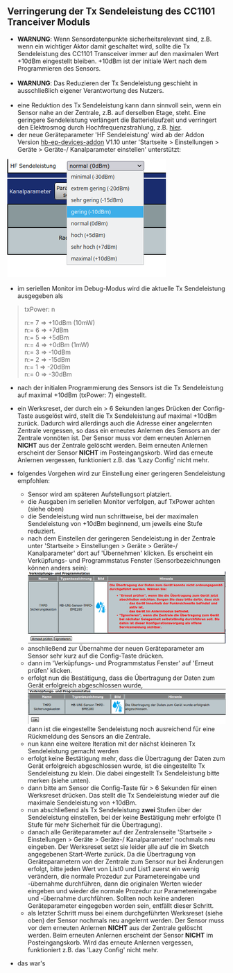  ## Verringerung der Tx Sendeleistung des CC1101 Tranceiver Moduls
 
 
 - **WARNUNG**: Wenn Sensordatenpunkte sicherheitsrelevant sind, z.B. wenn ein wichtiger Aktor damit geschaltet wird, sollte die Tx Sendeleistung des CC1101 Transceiver immer auf den maximalen Wert +10dBm eingestellt bleiben. +10dBm ist der initiale Wert nach dem Programmieren des Sensors.<br/><br/>
 - **WARNUNG**: Das Reduzieren der Tx Sendeleistung geschieht in ausschließlich eigener Verantwortung des Nutzers.<br/><br/>
 - eine Reduktion des Tx Sendeleistung kann dann sinnvoll sein, wenn ein Sensor nahe an der Zentrale, z.B. auf derselben Etage, steht. Eine geringere Sendeleistung verlängert die Batterielaufzeit und verringert den Elektrosmog durch Hochfrequenzstrahlung, z.B. [hier](https://www.pc-magazin.de/ratgeber/strahlung-im-haus-wie-gefaehrlich-ist-das-vernetzte-haus-1504076.html).
 - der neue Geräteparameter 'HF Sendeleistung' wird ab der Addon Version [hb-ep-devices-addon](https://github.com/FUEL4EP/HomeAutomation/releases/latest) V1.10 unter 'Startseite > Einstellungen > Geräte > Geräte-/ Kanalparameter einstellen' unterstützt:
 
![pic](RF_power_device_parameter.png)
 -  im seriellen Monitor im Debug-Modus wird die aktuelle Tx Sendeleistung ausgegeben als
  > txPower: n
  >
  > n:= 7 => +10dBm   (10mW)<br/>
  > n:= 6 => +7dBm<br/>
  > n:= 5 => +5dBm<br/>
  > n:= 4 => +0dBm    (1mW)<br/>
  > n:= 3 => -10dBm<br/>
  > n:= 2 => -15dBm<br/>
  > n:= 1 => -20dBm<br/>
  > n:= 0 => -30dBm
- nach der initialen Programmierung des Sensors ist die Tx Sendeleistung auf maximal +10dBm (txPower: 7) eingestellt.
- ein Werksreset, der durch ein > 6 Sekunden langes Drücken der Config-Taste ausgelöst wird, stellt die Tx Sendeleistung auf maximal +10dBm zurück. Dadurch wird allerdings auch die Adresse einer angelernten Zentrale vergessen, so dass ein erneutes Anlernen des Sensors an der Zentrale vonnöten ist. Der Sensor muss vor dem erneuten Anlernen **NICHT** aus der Zentrale gelöscht werden. Beim erneuten Anlernen erscheint der Sensor **NICHT** im Posteingangskorb. Wird das erneute Anlernen vergessen, funktioniert z.B. das 'Lazy Config' nicht mehr.

- folgendes Vorgehen wird zur Einstellung einer geringeren Sendeleistung empfohlen:
    + Sensor wird am späteren Aufstellungsort platziert.
    + die Ausgaben im seriellen Monitor verfolgen, auf TxPower achten (siehe oben)
    + die Sendeleistung wird nun schrittweise, bei der maximalen Sendeleistung von +10dBm beginnend, um jeweils eine Stufe reduziert.
    + nach dem Einstellen der geringeren Sendeleistung in der Zentrale unter 'Startseite > Einstellungen > Geräte > Geräte-/ Kanalparameter' dort auf 'Übernehmen' klicken. Es erscheint ein Verküpfungs- und Programmstatus Fenster (Sensorbezeichnungen können anders sein): 
      ![pic](status_pop_up_widow.png)
     -  anschließend zur Übernahme der neuen Geräteparameter am Sensor sehr kurz  auf die Config-Taste drücken. 
    -  dann im 'Verküpfungs- und Programmstatus Fenster' auf 'Erneut prüfen' klicken.
    -  erfolgt nun die Bestätigung, dass die Übertragung der Daten zum Gerät erfolgreich abgeschlossen wurde,
    ![pic](Success.png)
    dann ist die eingestellte Sendeleistung noch ausreichend für eine Rückmeldung des Sensors an die Zentrale.
    - nun kann eine weitere Iteration mit der nächst kleineren Tx Sendeleistung gemacht werden
    - erfolgt keine Bestätigung mehr, dass die Übertragung der Daten zum Gerät erfolgreich abgeschlossen wurde, ist die eingestellte Tx Sendeleistung zu klein. Die dabei eingestellt Tx Sendeleistung bitte merken (siehe unten).
    - dann bitte am Sensor die Config-Taste für > 6 Sekunden für einen Werksreset drücken. Das stellt die Tx Sendeleistung wieder auf die maximale Sendeleistung von +10dBm.
    - nun abschließend als Tx Sendeleistung **zwei** Stufen über der Sendeleistung einstellen, bei der keine Bestätigung mehr erfolgte (1 Stufe für mehr Sicherheit für die Übertragung).
    - danach alle Geräteparameter auf der Zentralenseite 'Startseite > Einstellungen > Geräte > Geräte-/ Kanalparameter' nochmals neu eingeben. Der Werksreset setzt sie leider alle auf die im Sketch angegebenen Start-Werte zurück. Da die Übertragung von Geräteparametern von der Zentrale zum Sensor nur bei Änderungen erfolgt, bitte jeden Wert von List0 und List1 zuerst ein wenig verändern, die normale Prozedur zur Parametereingabe und -übernahme durchführen,  dann die originalen Werten wieder eingeben und wieder die normale Prozedur zur Parametereingabe und -übernahme durchführen. Sollten noch keine anderen Geräteparameter eingegeben worden sein, entfällt dieser Schritt.
    - als letzter Schritt muss  bei einem durchgeführten Werksreset (siehe oben) der Sensor nochmals neu angelernt werden. Der Sensor muss vor dem erneuten Anlernen **NICHT** aus der Zentrale gelöscht werden. Beim erneuten Anlernen erscheint der Sensor **NICHT** im Posteingangskorb. Wird das erneute Anlernen vergessen, funktioniert z.B. das 'Lazy Config' nicht mehr.

- das war's


 

